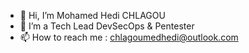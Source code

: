 - 👋 Hi, I’m Mohamed Hedi CHLAGOU
- 👀 I’m a Tech Lead DevSecOps & Pentester
- 📫 How to reach me : chlagoumedhedi@outlook.com

<!---
MHChlagou/MHChlagou is a ✨ special ✨ repository because its `README.md` (this file) appears on your GitHub profile.
You can click the Preview link to take a look at your changes.
--->
